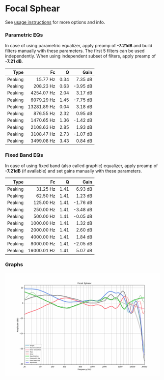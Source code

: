 # Focal Sphear
See [usage instructions](https://github.com/jaakkopasanen/AutoEq#usage) for more options and info.

### Parametric EQs
In case of using parametric equalizer, apply preamp of **-7.21dB** and build filters manually
with these parameters. The first 5 filters can be used independently.
When using independent subset of filters, apply preamp of **-7.21 dB**.

| Type    | Fc          |    Q | Gain     |
|--------:|------------:|-----:|---------:|
| Peaking | 15.77 Hz    | 0.34 | 7.35 dB  |
| Peaking | 208.23 Hz   | 0.63 | -3.95 dB |
| Peaking | 4254.07 Hz  | 2.04 | 3.17 dB  |
| Peaking | 6079.29 Hz  | 1.45 | -7.75 dB |
| Peaking | 13281.89 Hz | 0.04 | 3.18 dB  |
| Peaking | 876.55 Hz   | 2.32 | 0.95 dB  |
| Peaking | 1470.65 Hz  | 1.36 | -1.42 dB |
| Peaking | 2108.63 Hz  | 2.85 | 1.93 dB  |
| Peaking | 3108.47 Hz  | 2.73 | -1.07 dB |
| Peaking | 3499.08 Hz  | 3.43 | 0.84 dB  |

### Fixed Band EQs
In case of using fixed band (also called graphic) equalizer, apply preamp of **-7.21dB**
(if available) and set gains manually with these parameters.

| Type    | Fc          |    Q | Gain     |
|--------:|------------:|-----:|---------:|
| Peaking | 31.25 Hz    | 1.41 | 6.93 dB  |
| Peaking | 62.50 Hz    | 1.41 | 1.23 dB  |
| Peaking | 125.00 Hz   | 1.41 | -1.76 dB |
| Peaking | 250.00 Hz   | 1.41 | -3.48 dB |
| Peaking | 500.00 Hz   | 1.41 | -0.05 dB |
| Peaking | 1000.00 Hz  | 1.41 | 1.32 dB  |
| Peaking | 2000.00 Hz  | 1.41 | 2.60 dB  |
| Peaking | 4000.00 Hz  | 1.41 | 1.84 dB  |
| Peaking | 8000.00 Hz  | 1.41 | -2.05 dB |
| Peaking | 16000.01 Hz | 1.41 | 5.07 dB  |

### Graphs
![](./Focal%20Sphear.png)